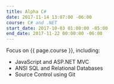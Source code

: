 ```yaml
---
title: Alpha C#
date: 2017-11-14 13:07:00 -06:00
course: C# and .NET
start_date: 2017-10-03 01:00:00 -05:00
end_date: 2017-11-22 00:00:00 -06:00
---
```


Focus on {{ page.course }}, including:

* JavaScript and ASP.NET MVC
* ANSI SQL and Relational Databases
* Source Control using Git
